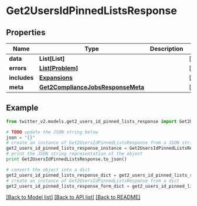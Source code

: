 # Get2UsersIdPinnedListsResponse


## Properties
Name | Type | Description | Notes
------------ | ------------- | ------------- | -------------
**data** | **List[List]** |  | [optional] 
**errors** | [**List[Problem]**](Problem.md) |  | [optional] 
**includes** | [**Expansions**](Expansions.md) |  | [optional] 
**meta** | [**Get2ComplianceJobsResponseMeta**](Get2ComplianceJobsResponseMeta.md) |  | [optional] 

## Example

```python
from twitter_v2.models.get2_users_id_pinned_lists_response import Get2UsersIdPinnedListsResponse

# TODO update the JSON string below
json = "{}"
# create an instance of Get2UsersIdPinnedListsResponse from a JSON string
get2_users_id_pinned_lists_response_instance = Get2UsersIdPinnedListsResponse.from_json(json)
# print the JSON string representation of the object
print Get2UsersIdPinnedListsResponse.to_json()

# convert the object into a dict
get2_users_id_pinned_lists_response_dict = get2_users_id_pinned_lists_response_instance.to_dict()
# create an instance of Get2UsersIdPinnedListsResponse from a dict
get2_users_id_pinned_lists_response_form_dict = get2_users_id_pinned_lists_response.from_dict(get2_users_id_pinned_lists_response_dict)
```
[[Back to Model list]](../README.md#documentation-for-models) [[Back to API list]](../README.md#documentation-for-api-endpoints) [[Back to README]](../README.md)


